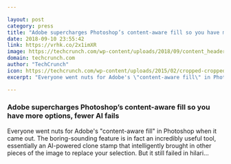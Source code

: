 ```yaml
---

layout: post
category: press
title: "Adobe supercharges Photoshop’s content-aware fill so you have more options, fewer AI fails"
date: 2018-09-10 23:55:42
link: https://vrhk.co/2x1imXR
image: https://techcrunch.com/wp-content/uploads/2018/09/content_header.jpg?w=607
domain: techcrunch.com
author: "TechCrunch"
icon: https://techcrunch.com/wp-content/uploads/2015/02/cropped-cropped-favicon-gradient.png?w=180
excerpt: "Everyone went nuts for Adobe's \"content-aware fill\" in Photoshop when it came out. The boring-sounding feature is in fact an incredibly useful tool, essentially an AI-powered clone stamp that intelligently brought in other pieces of the image to replace your selection. But it still failed in hilari…"

---
```


### Adobe supercharges Photoshop’s content-aware fill so you have more options, fewer AI fails

Everyone went nuts for Adobe's "content-aware fill" in Photoshop when it came out. The boring-sounding feature is in fact an incredibly useful tool, essentially an AI-powered clone stamp that intelligently brought in other pieces of the image to replace your selection. But it still failed in hilari…